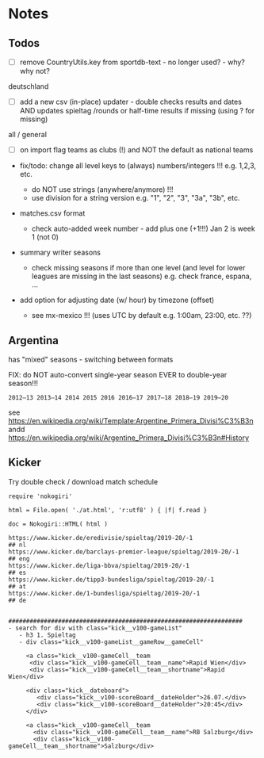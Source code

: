 # Notes

## Todos

- [ ] remove CountryUtils.key from sportdb-text - no longer used? - why? why not?


deutschland

- [ ]  add a new csv (in-place) updater - double checks results and dates AND updates spieltag /rounds   or half-time results if missing (using ? for missing)


all / general

- [ ]  on import flag teams as clubs (!) and NOT the default as national teams

- fix/todo: change all level keys to (always) numbers/integers !!! e.g. 1,2,3, etc.
  - do NOT use strings (anywhere/anymore) !!!
  - use division for a string version e.g. "1", "2", "3", "3a", "3b", etc.

- matches.csv format
  - check auto-added week number - add plus one (+1!!!) Jan 2 is week 1 (not 0)

- summary writer seasons
  - check missing seasons if more than one level (and level for lower leagues are missing in the last seasons) e.g. check france, espana, ...

- add option for adjusting date (w/ hour) by timezone (offset)
  - see mx-mexico !!! (uses UTC by default e.g. 1:00am, 23:00, etc. ??)



## Argentina

has "mixed" seasons - switching between formats

FIX: do NOT auto-convert single-year season EVER to double-year season!!!

```
2012–13 2013–14 2014 2015 2016 2016–17 2017–18 2018–19 2019–20
```
see https://en.wikipedia.org/wiki/Template:Argentine_Primera_Divisi%C3%B3n
andd https://en.wikipedia.org/wiki/Argentine_Primera_Divisi%C3%B3n#History



##  Kicker 

Try double check / download match schedule

```
require 'nokogiri'

html = File.open( './at.html', 'r:utf8' ) { |f| f.read }

doc = Nokogiri::HTML( html )

https://www.kicker.de/eredivisie/spieltag/2019-20/-1                 ## nl
https://www.kicker.de/barclays-premier-league/spieltag/2019-20/-1    ## eng
https://www.kicker.de/liga-bbva/spieltag/2019-20/-1                  ## es
https://www.kicker.de/tipp3-bundesliga/spieltag/2019-20/-1           ## at
https://www.kicker.de/1-bundesliga/spieltag/2019-20/-1               ## de


##################################################################
- search for div with class="kick__v100-gameList"
   - h3 1. Spieltag
   - div class="kick__v100-gameList__gameRow__gameCell"

     <a class="kick__v100-gameCell__team
      <div class="kick__v100-gameCell__team__name">Rapid Wien</div>
      <div class="kick__v100-gameCell__team__shortname">Rapid Wien</div>

     <div class="kick__dateboard">
        <div class="kick__v100-scoreBoard__dateHolder">26.07.</div>
        <div class="kick__v100-scoreBoard__dateHolder">20:45</div>
     </div>

     <a class="kick__v100-gameCell__team
       <div class="kick__v100-gameCell__team__name">RB Salzburg</div>
       <div class="kick__v100-gameCell__team__shortname">Salzburg</div>
```

